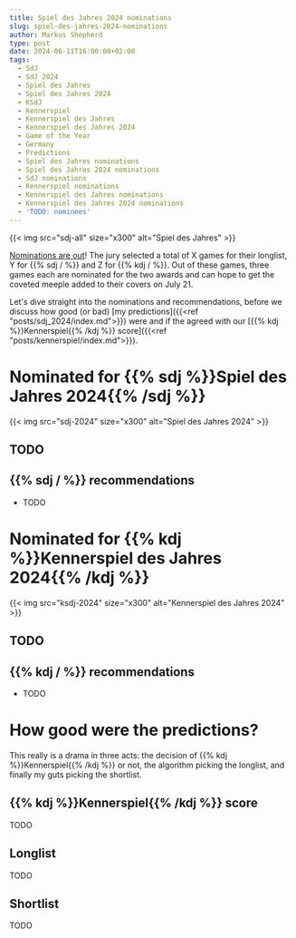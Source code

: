 ```yaml
---
title: Spiel des Jahres 2024 nominations
slug: spiel-des-jahres-2024-nominations
author: Markus Shepherd
type: post
date: 2024-06-11T16:00:00+02:00
tags:
  - SdJ
  - SdJ 2024
  - Spiel des Jahres
  - Spiel des Jahres 2024
  - KSdJ
  - Kennerspiel
  - Kennerspiel des Jahres
  - Kennerspiel des Jahres 2024
  - Game of the Year
  - Germany
  - Predictions
  - Spiel des Jahres nominations
  - Spiel des Jahres 2024 nominations
  - SdJ nominations
  - Kennerspiel nominations
  - Kennerspiel des Jahres nominations
  - Kennerspiel des Jahres 2024 nominations
  - 'TODO: nominees'
---
```


{{< img src="sdj-all" size="x300" alt="Spiel des Jahres" >}}

[Nominations are out](TODO)! The jury selected a total of X games for their longlist, Y for {{% sdj / %}} and Z for {{% kdj / %}}. Out of these games, three games each are nominated for the two awards and can hope to get the coveted meeple added to their covers on July 21.

Let's dive straight into the nominations and recommendations, before we discuss how good (or bad) [my predictions]({{<ref "posts/sdj_2024/index.md">}}) were and if the agreed with our [{{% kdj %}}Kennerspiel{{% /kdj %}} score]({{<ref "posts/kennerspiel/index.md">}}).


# Nominated for {{% sdj %}}Spiel des Jahres 2024{{% /sdj %}}

{{< img src="sdj-2024" size="x300" alt="Spiel des Jahres 2024" >}}


## TODO


## {{% sdj / %}} recommendations

* TODO


# Nominated for {{% kdj %}}Kennerspiel des Jahres 2024{{% /kdj %}}

{{< img src="ksdj-2024" size="x300" alt="Kennerspiel des Jahres 2024" >}}


## TODO


## {{% kdj / %}} recommendations

* TODO


# How good were the predictions?

This really is a drama in three acts: the decision of {{% kdj %}}Kennerspiel{{% /kdj %}} or not, the algorithm picking the longlist, and finally my guts picking the shortlist.


## {{% kdj %}}Kennerspiel{{% /kdj %}} score

TODO


## Longlist

TODO


## Shortlist

TODO

